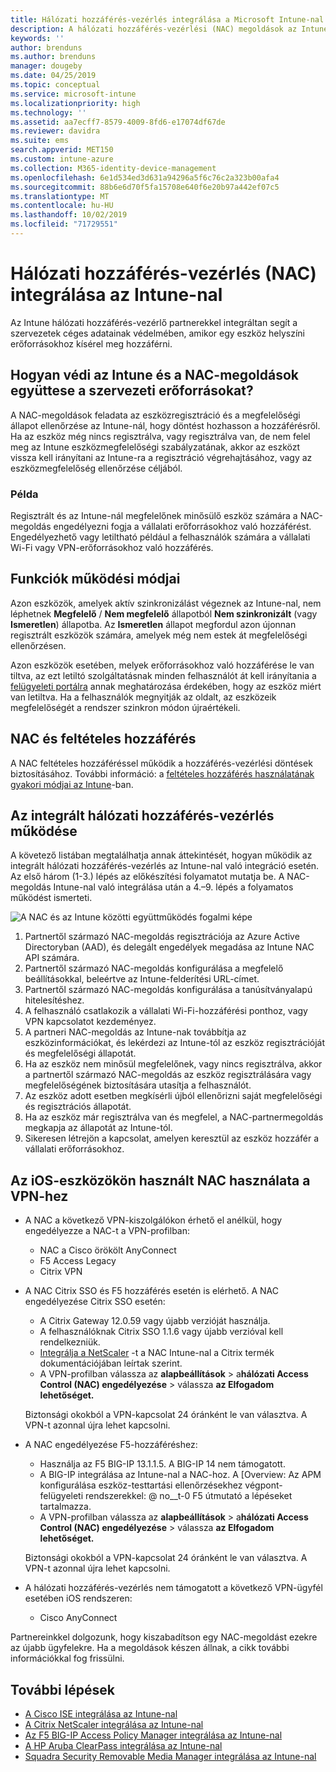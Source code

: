 ```yaml
---
title: Hálózati hozzáférés-vezérlés integrálása a Microsoft Intune-nal – Azure | Microsoft Docs
description: A hálózati hozzáférés-vezérlési (NAC) megoldások az Intune-beli eszközök regisztrációját és megfelelőségét ellenőrzik. A NAC bizonyos viselkedéseket tartalmaz, és feltételes hozzáféréssel működik. Tekintse meg az előkészítés lépéseit, valamint a partneri megoldásokat.
keywords: ''
author: brenduns
ms.author: brenduns
manager: dougeby
ms.date: 04/25/2019
ms.topic: conceptual
ms.service: microsoft-intune
ms.localizationpriority: high
ms.technology: ''
ms.assetid: aa7ecff7-8579-4009-8fd6-e17074df67de
ms.reviewer: davidra
ms.suite: ems
search.appverid: MET150
ms.custom: intune-azure
ms.collection: M365-identity-device-management
ms.openlocfilehash: 6e1d534ed3d631a94296a5f6c76c2a323b00afa4
ms.sourcegitcommit: 88b6e6d70f5fa15708e640f6e20b97a442ef07c5
ms.translationtype: MT
ms.contentlocale: hu-HU
ms.lasthandoff: 10/02/2019
ms.locfileid: "71729551"
---
```

# <a name="network-access-control-nac-integration-with-intune"></a>Hálózati hozzáférés-vezérlés (NAC) integrálása az Intune-nal

Az Intune hálózati hozzáférés-vezérlő partnerekkel integráltan segít a szervezetek céges adatainak védelmében, amikor egy eszköz helyszíni erőforrásokhoz kísérel meg hozzáférni.

## <a name="how-do-intune-and-nac-solutions-help-protect-your-organization-resources"></a>Hogyan védi az Intune és a NAC-megoldások együttese a szervezeti erőforrásokat?

A NAC-megoldások feladata az eszközregisztráció és a megfelelőségi állapot ellenőrzése az Intune-nál, hogy döntést hozhasson a hozzáférésről. Ha az eszköz még nincs regisztrálva, vagy regisztrálva van, de nem felel meg az Intune eszközmegfelelőségi szabályzatának, akkor az eszközt vissza kell irányítani az Intune-ra a regisztráció végrehajtásához, vagy az eszközmegfelelőség ellenőrzése céljából.

### <a name="example"></a>Példa

Regisztrált és az Intune-nál megfelelőnek minősülő eszköz számára a NAC-megoldás engedélyezni fogja a vállalati erőforrásokhoz való hozzáférést. Engedélyezhető vagy letiltható például a felhasználók számára a vállalati Wi-Fi vagy VPN-erőforrásokhoz való hozzáférés.

## <a name="feature-behaviors"></a>Funkciók működési módjai

Azon eszközök, amelyek aktív szinkronizálást végeznek az Intune-nal, nem léphetnek **Megfelelő** / **Nem megfelelő** állapotból **Nem szinkronizált** (vagy **Ismeretlen**) állapotba. Az **Ismeretlen** állapot megfordul azon újonnan regisztrált eszközök számára, amelyek még nem estek át megfelelőségi ellenőrzésen.

Azon eszközök esetében, melyek erőforrásokhoz való hozzáférése le van tiltva, az ezt letiltó szolgáltatásnak minden felhasználót át kell irányítania a [felügyeleti portálra](https://portal.manage.microsoft.com) annak meghatározása érdekében, hogy az eszköz miért van letiltva.  Ha a felhasználók megnyitják az oldalt, az eszközeik megfelelőségét a rendszer szinkron módon újraértékeli.

## <a name="nac-and-conditional-access"></a>NAC és feltételes hozzáférés

A NAC feltételes hozzáféréssel működik a hozzáférés-vezérlési döntések biztosításához. További információ: a [feltételes hozzáférés használatának gyakori módjai az Intune](conditional-access-intune-common-ways-use.md)-ban.

## <a name="how-the-nac-integration-works"></a>Az integrált hálózati hozzáférés-vezérlés működése

A követező listában megtalálhatja annak áttekintését, hogyan működik az integrált hálózati hozzáférés-vezérlés az Intune-nal való integráció esetén. Az első három (1-3.) lépés az előkészítési folyamatot mutatja be. A NAC-megoldás Intune-nal való integrálása után a 4.–9. lépés a folyamatos működést ismerteti.

![A NAC és az Intune közötti együttműködés fogalmi képe](./media/network-access-control-integrate/ca-intune-common-ways-2.png)

1. Partnertől származó NAC-megoldás regisztrációja az Azure Active Directoryban (AAD), és delegált engedélyek megadása az Intune NAC API számára.
2. Partnertől származó NAC-megoldás konfigurálása a megfelelő beállításokkal, beleértve az Intune-felderítési URL-címet.
3. Partnertől származó NAC-megoldás konfigurálása a tanúsítványalapú hitelesítéshez.
4. A felhasználó csatlakozik a vállalati Wi-Fi-hozzáférési ponthoz, vagy VPN kapcsolatot kezdeményez.
5. A partneri NAC-megoldás az Intune-nak továbbítja az eszközinformációkat, és lekérdezi az Intune-tól az eszköz regisztrációját és megfelelőségi állapotát.
6. Ha az eszköz nem minősül megfelelőnek, vagy nincs regisztrálva, akkor a partnertől származó NAC-megoldás az eszköz regisztrálására vagy megfelelőségének biztosítására utasítja a felhasználót.
7. Az eszköz adott esetben megkísérli újból ellenőrizni saját megfelelőségi és regisztrációs állapotát.
8. Ha az eszköz már regisztrálva van és megfelel, a NAC-partnermegoldás megkapja az állapotát az Intune-tól.
9. Sikeresen létrejön a kapcsolat, amelyen keresztül az eszköz hozzáfér a vállalati erőforrásokhoz.

## <a name="use-nac-for-vpn-on-your-ios-devices"></a>Az iOS-eszközökön használt NAC használata a VPN-hez  

- A NAC a következő VPN-kiszolgálókon érhető el anélkül, hogy engedélyezze a NAC-t a VPN-profilban:

  - NAC a Cisco örökölt AnyConnect
  - F5 Access Legacy
  - Citrix VPN

- A NAC Citrix SSO és F5 hozzáférés esetén is elérhető. A NAC engedélyezése Citrix SSO esetén:

  - A Citrix Gateway 12.0.59 vagy újabb verzióját használja.  
  - A felhasználóknak Citrix SSO 1.1.6 vagy újabb verzióval kell rendelkezniük.
  - [Integrálja a NetScaler](https://docs.citrix.com/en-us/netscaler-gateway/12/microsoft-intune-integration/configuring-network-access-control-device-check-for-netscaler-gateway-virtual-server-for-single-factor-authentication-deployment.html) -t a NAC Intune-nal a Citrix termék dokumentációjában leírtak szerint.
  - A VPN-profilban válassza az **alapbeállítások** >  a**hálózati Access Control (NAC) engedélyezése** > válassza **az Elfogadom lehetőséget.**

  Biztonsági okokból a VPN-kapcsolat 24 óránként le van választva. A VPN-t azonnal újra lehet kapcsolni.

- A NAC engedélyezése F5-hozzáféréshez:

  - Használja az F5 BIG-IP 13.1.1.5. A BIG-IP 14 nem támogatott.
  - A BIG-IP integrálása az Intune-nal a NAC-hoz. A [Overview: Az APM konfigurálása eszköz-testtartási ellenőrzésekhez végpont-felügyeleti rendszerekkel: @ no__t-0 F5 útmutató a lépéseket tartalmazza.
  - A VPN-profilban válassza az **alapbeállítások** >  a**hálózati Access Control (NAC) engedélyezése** > válassza **az Elfogadom lehetőséget.**

  Biztonsági okokból a VPN-kapcsolat 24 óránként le van választva. A VPN-t azonnal újra lehet kapcsolni.

- A hálózati hozzáférés-vezérlés nem támogatott a következő VPN-ügyfél esetében iOS rendszeren:
  - Cisco AnyConnect

Partnereinkkel dolgozunk, hogy kiszabadítson egy NAC-megoldást ezekre az újabb ügyfelekre. Ha a megoldások készen állnak, a cikk további információkkal fog frissülni.

## <a name="next-steps"></a>További lépések

- [A Cisco ISE integrálása az Intune-nal](https://www.cisco.com/c/en/us/td/docs/security/ise/2-1/admin_guide/b_ise_admin_guide_21/b_ise_admin_guide_20_chapter_01000.html)
- [A Citrix NetScaler integrálása az Intune-nal](https://docs.citrix.com/en-us/netscaler-gateway/12/microsoft-intune-integration/configuring-network-access-control-device-check-for-netscaler-gateway-virtual-server-for-single-factor-authentication-deployment.html)
- [Az F5 BIG-IP Access Policy Manager integrálása az Intune-nal](https://support.f5.com/kb/en-us/products/big-ip_apm/manuals/product/apm-client-configuration-13-0-0/6.html)
- [A HP Aruba ClearPass integrálása az Intune-nal](https://support.arubanetworks.com/Documentation/tabid/77/DMXModule/512/Command/Core_Download/Default.aspx?EntryId=31271)
- [Squadra Security Removable Media Manager integrálása az Intune-nal](http://www.squadratechnologies.com/StaticContent/ProductDownload/secRMM/9.9.0.0/secRMMIntuneAccessControlSetupGuide.pdf)
